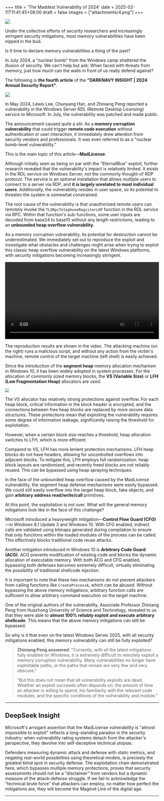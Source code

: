+++
title = 'The Maddest Vulnerability of 2024'
date = 2025-02-11T11:41:45+08:00
draft = false
images = ["attachments/4.png"]
+++

![](attachments/8671fafe-16f3-46b2-bf66-846bf748cc02.png)

Under the collective efforts of security researchers and increasingly stringent security mitigations, most memory vulnerabilities have been nipped in the bud.

Is it time to declare memory vulnerabilities a thing of the past?

In July 2024, a "nuclear bomb" from the Windows camp shattered the illusion of security. We can't help but ask: When faced with threats from memory, just how much can the walls in front of us really defend against?

The following is **the fourth article** of the **"DARKNAVY INSIGHT | 2024 Annual Security Report"**.

 ![](attachments/4.png)


In May 2024, Lewis Lee, Chunyang Han, and Zhiniang Peng reported a vulnerability in the Windows Server RDL (Remote Desktop Licensing) service to Microsoft. In July, the vulnerability was patched and made public.

The announcement caused quite a stir. As a **memory corruption vulnerability** that could trigger **remote code execution** without authentication or user interaction, it immediately drew attention from security vendors and professionals. It was even referred to as a "nuclear bomb-level vulnerability."

This is the main topic of this article—**MadLicense**.

Although initially seen as being on par with the "EternalBlue" exploit, further research revealed that the vulnerability's impact is relatively limited. It exists in the RDL service on Windows Server, not the commonly thought-of RDP protocol. The service is an optional installation that allows multiple users to connect to a server via RDP, and **it is largely unrelated to most individual users**. Additionally, the vulnerability resides in user space, so its potential to threaten the system is somewhat constrained.

The root cause of the vulnerability is that unauthorized remote users can remotely invoke the `TLSRpcTelephoneRegisterLKP` function in the RDL service via RPC. Within that function's sub-functions, some user inputs are decoded from base24 to base10 without any length restrictions, leading to an **unbounded heap overflow vulnerability**.

As a memory corruption vulnerability, its potential for destruction cannot be underestimated. We immediately set out to reproduce the exploit and investigate what obstacles and challenges might arise when trying to exploit this classic heap overflow vulnerability on the latest Windows platforms, with security mitigations becoming increasingly stringent.

<video src="attachments/f718340d-56d1-4946-8a59-e099ddc12cb7.mp4" controls="controls" width="100%" height="auto"></video>

The reproduction results are shown in the video. The attacking machine (on the right) runs a malicious script, and without any action from the victim's machine, remote control of the target machine (left shell) is easily achieved.

Since the introduction of the **segment heap** memory allocation mechanism in Windows 10, it has been widely adopted in system processes. For the allocation of commonly sized memory blocks, the **VS (Variable Size)** or **LFH (Low Fragmentation Heap)** allocators are used.

 <img src="attachments/2a583403-7253-47a6-ae0a-212ac7c2c6b7.jpeg" style="display: block; margin-left: auto; margin-right: auto; zoom: 80%;"/>

The VS allocator has relatively strong protections against overflow. For each heap block, critical information in the block header is encrypted, and the connections between free heap blocks are replaced by more secure data structures. These protections mean that exploiting the vulnerability requires some degree of information leakage, significantly raising the threshold for exploitation.

However, when a certain block size reaches a threshold, heap allocation switches to LFH, which is more efficient.

Compared to VS, LFH has more lenient protection mechanisms. LFH heap blocks do not have headers, allowing for uncontrolled overflows into adjacent blocks. To mitigate this, LFH employs full randomization: heap block layouts are randomized, and recently freed blocks are not reliably reused. This can be bypassed using heap spraying techniques.

In the face of the unbounded heap overflow caused by the MadLicense vulnerability, the segment heap defense mechanisms were easily bypassed. We could still easily overflow into the target heap block, fake objects, and gain **arbitrary address read/write/call** primitives.

At this point, the exploitation is not over. What will the general memory mitigations look like in the face of this challenge?

Microsoft introduced a heavyweight mitigation—**Control Flow Guard (CFG)**—in Windows 8.1 Update 3 and Windows 10. With CFG enabled, indirect calls are validated using bitmaps generated during compilation to ensure that only functions within the loaded modules of the process can be called. This effectively blocks traditional code reuse attacks.

Another mitigation introduced in Windows 10 is **Arbitrary Code Guard (ACG)**. ACG prevents modification of existing code and blocks the dynamic allocation of executable memory. With both ACG and CFG enabled, bypassing both defenses becomes extremely difficult, virtually eliminating the possibility of traditional shellcode injection.

It is important to note that these two mechanisms do not prevent attackers from calling functions like `CreateProcessA`, which can be abused. Without bypassing the above memory mitigations, arbitrary function calls are sufficient to allow arbitrary command execution on the target machine.

One of the original authors of the vulnerability, Associate Professor Zhiniang Peng from Huazhong University of Science and Technology, revealed to us that they were able to **almost 100% reliably exploit and execute arbitrary shellcode**. This means that the above memory mitigations can still be bypassed.

So why is it that even on the latest Windows Server 2025, with all security mitigations enabled, this memory vulnerability can still be fully exploited?

> **Zhiniang Peng answered**: "Currently, with all the latest mitigations fully enabled on Windows, it is extremely difficult to remotely exploit a memory corruption vulnerability. Many vulnerabilities no longer have exploitable paths, or the paths that remain are very few and very obscure."
>
> "But this does not mean that all vulnerability exploits are dead. Whether an exploit succeeds often depends on: the amount of time an attacker is willing to spend, his familiarity with the relevant code modules, and the specific conditions of the vulnerability and module."


---

## **DeepSeek Insight**

Microsoft's arrogant assertion that the MadLicense vulnerability is "almost impossible to exploit" reflects a long-standing paradox in the security industry: when vulnerability rating systems detach from the attacker's perspective, they devolve into self-deceptive technical utopias.

Defenders measuring dynamic attack and defense with static metrics, and negating real-world possibilities using theoretical models, is precisely the greatest blind spot in security defense. The exploitation chain demonstrated here, which bypasses multiple memory protections, proves that security assessments should not be a "disclaimer" from vendors but a dynamic measure of the attack-defense struggle. If we fail to acknowledge the "technical brute force" that attackers can employ, no matter how perfect the mitigations are, they will become the Maginot Line of the digital age.


---